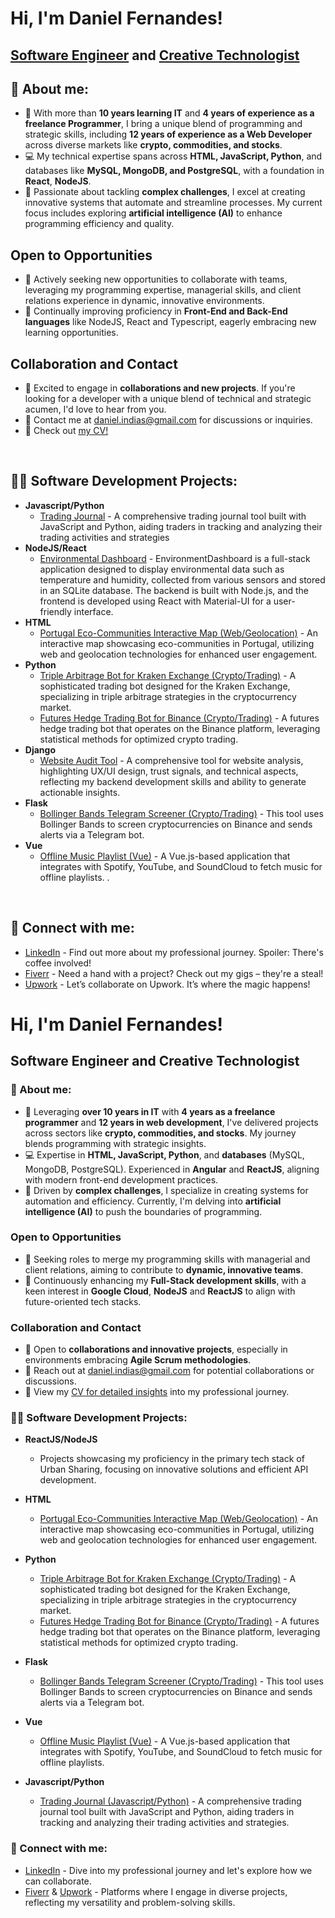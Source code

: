 <h1>Hi, I'm Daniel Fernandes! </h1>
<h2><a href="#">Software Engineer</a> and <a href="#">Creative Technologist</a></h2>

## 👋 About me:
- 🚀 With more than **10 years learning IT** and **4 years of experience as a freelance Programmer**, I bring a unique blend of programming and strategic skills, including **12 years of experience as a Web Developer** across diverse markets like **crypto, commodities, and stocks**.
- 💻 My technical expertise spans across **HTML, JavaScript, Python**, and databases like **MySQL, MongoDB, and PostgreSQL**, with a foundation in **React**, **NodeJS**.
- 🤖 Passionate about tackling **complex challenges**, I excel at creating innovative systems that automate and streamline processes. My current focus includes exploring **artificial intelligence (AI)** to enhance programming efficiency and quality.

## Open to Opportunities
- 🌟 Actively seeking new opportunities to collaborate with teams, leveraging my programming expertise, managerial skills, and client relations experience in dynamic, innovative environments.
- 🌱 Continually improving proficiency in **Front-End and Back-End languages** like NodeJS, React and Typescript, eagerly embracing new learning opportunities.

## Collaboration and Contact
- 👯 Excited to engage in **collaborations and new projects**. If you're looking for a developer with a unique blend of technical and strategic acumen, I'd love to hear from you.
- 📧 Contact me at [daniel.indias@gmail.com](mailto:daniel.indias@gmail.com) for discussions or inquiries.
- 📄 Check out [my CV!](https://github.com/IndiasFernandes/IndiasFernandes/blob/main/CV%20Daniel%20I%CC%81ndias.pdf)


</br><h2>👨‍💻 Software Development Projects:</h2>
- **Javascript/Python**
  - [Trading Journal](https://github.com/IndiasFernandes/TradingJournal) - A comprehensive trading journal tool built with JavaScript and Python, aiding traders in tracking and analyzing their trading activities and strategies
- **NodeJS/React**
  - [Environmental Dashboard](https://github.com/IndiasFernandes/EnvironmentDash) - EnvironmentDashboard is a full-stack application designed to display environmental data such as temperature and humidity, collected from various sensors and stored in an SQLite database. The backend is built with Node.js, and the frontend is developed using React with Material-UI for a user-friendly interface.
- **HTML**
  - [Portugal Eco-Communities Interactive Map (Web/Geolocation)](https://github.com/IndiasFernandes/Interactive-Mapping) - An interactive map showcasing eco-communities in Portugal, utilizing web and geolocation technologies for enhanced user engagement.
- **Python**
  - [Triple Arbitrage Bot for Kraken Exchange (Crypto/Trading)](https://github.com/IndiasFernandes/TripleArbitrageKraken) - A sophisticated trading bot designed for the Kraken Exchange, specializing in triple arbitrage strategies in the cryptocurrency market.
  - [Futures Hedge Trading Bot for Binance (Crypto/Trading)](https://github.com/IndiasFernandes/StatisticHedgeBot) - A futures hedge trading bot that operates on the Binance platform, leveraging statistical methods for optimized crypto trading.
- **Django**
  - [Website Audit Tool](https://github.com/IndiasFernandes/websiteAudit) - A comprehensive tool for website analysis, highlighting UX/UI design, trust signals, and technical aspects, reflecting my backend development skills and ability to generate actionable insights.
- **Flask**
  - [Bollinger Bands Telegram Screener (Crypto/Trading)](https://github.com/IndiasFernandes/BollingerBandsBinanceScreener) - This tool uses Bollinger Bands to screen cryptocurrencies on Binance and sends alerts via a Telegram bot.
- **Vue**
  - [Offline Music Playlist (Vue)](https://github.com/IndiasFernandes/OfflineMusicPlaylist) - A Vue.js-based application that integrates with Spotify, YouTube, and SoundCloud to fetch music for offline playlists.
.


</br><h2> 🤳 Connect with me:</h2>

- [LinkedIn](https://www.linkedin.com/in/indiasfernandes/) - Find out more about my professional journey. Spoiler: There's coffee involved!
- [Fiverr](https://www.fiverr.com/indias) - Need a hand with a project? Check out my gigs – they're a steal!
- [Upwork](https://www.upwork.com/freelancers/danielf26) - Let’s collaborate on Upwork. It’s where the magic happens!



# Hi, I'm Daniel Fernandes!

## Software Engineer and Creative Technologist

### 👋 About me:
- 🚀 Leveraging **over 10 years in IT** with **4 years as a freelance programmer** and **12 years in web development**, I've delivered projects across sectors like **crypto, commodities, and stocks**. My journey blends programming with strategic insights.
- 💻 Expertise in **HTML, JavaScript, Python**, and **databases** (MySQL, MongoDB, PostgreSQL). Experienced in **Angular** and **ReactJS**, aligning with modern front-end development practices.
- 🤖 Driven by **complex challenges**, I specialize in creating systems for automation and efficiency. Currently, I'm delving into **artificial intelligence (AI)** to push the boundaries of programming.

### Open to Opportunities
- 🌟 Seeking roles to merge my programming skills with managerial and client relations, aiming to contribute to **dynamic, innovative teams**.
- 🌱 Continuously enhancing my **Full-Stack development skills**, with a keen interest in **Google Cloud**, **NodeJS** and **ReactJS** to align with future-oriented tech stacks.

### Collaboration and Contact
- 👯 Open to **collaborations and innovative projects**, especially in environments embracing **Agile Scrum methodologies**.
- 📧 Reach out at [daniel.indias@gmail.com](mailto:daniel.indias@gmail.com) for potential collaborations or discussions.
- 📄 View my [CV for detailed insights](https://github.com/IndiasFernandes/IndiasFernandes/blob/main/CV%20Daniel%20I%CC%81ndias.pdf) into my professional journey.

### 👨‍💻 Software Development Projects:
- **ReactJS/NodeJS**
  - Projects showcasing my proficiency in the primary tech stack of Urban Sharing, focusing on innovative solutions and efficient API development.
- **HTML**
  - [Portugal Eco-Communities Interactive Map (Web/Geolocation)](https://github.com/IndiasFernandes/Interactive-Mapping) - An interactive map showcasing eco-communities in Portugal, utilizing web and geolocation technologies for enhanced user engagement.
- **Python**
  - [Triple Arbitrage Bot for Kraken Exchange (Crypto/Trading)](https://github.com/IndiasFernandes/TripleArbitrageKraken) - A sophisticated trading bot designed for the Kraken Exchange, specializing in triple arbitrage strategies in the cryptocurrency market.
  - [Futures Hedge Trading Bot for Binance (Crypto/Trading)](https://github.com/IndiasFernandes/StatisticHedgeBot) - A futures hedge trading bot that operates on the Binance platform, leveraging statistical methods for optimized crypto trading.
- **Flask**
  - [Bollinger Bands Telegram Screener (Crypto/Trading)](https://github.com/IndiasFernandes/BollingerBandsBinanceScreener) - This tool uses Bollinger Bands to screen cryptocurrencies on Binance and sends alerts via a Telegram bot.

- **Vue**
  - [Offline Music Playlist (Vue)](https://github.com/IndiasFernandes/OfflineMusicPlaylist) - A Vue.js-based application that integrates with Spotify, YouTube, and SoundCloud to fetch music for offline playlists.
- **Javascript/Python**
  - [Trading Journal (Javascript/Python)](https://github.com/IndiasFernandes/TradingJournal) - A comprehensive trading journal tool built with JavaScript and Python, aiding traders in tracking and analyzing their trading activities and strategies.


### 🤳 Connect with me:

- [LinkedIn](https://www.linkedin.com/in/indiasfernandes/) - Dive into my professional journey and let's explore how we can collaborate.
- [Fiverr](https://www.fiverr.com/indias) & [Upwork](https://www.upwork.com/freelancers/danielf26) - Platforms where I engage in diverse projects, reflecting my versatility and problem-solving skills.


